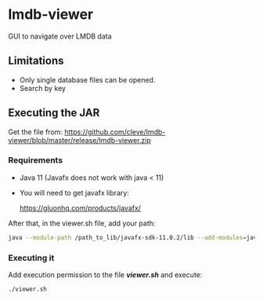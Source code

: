 # lmdb-viewer
GUI to navigate over LMDB data

## Limitations

* Only single database files can be opened.
* Search by key

## Executing the JAR 

Get the file from: https://github.com/cleve/lmdb-viewer/blob/master/release/lmdb-viewer.zip

### Requirements

+ Java 11 (Javafx does not work with java < 11)

+ You will need to get javafx library:

    https://gluonhq.com/products/javafx/

After that, in the viewer.sh file, add your path:

```sh
java --module-path /path_to_lib/javafx-sdk-11.0.2/lib --add-modules=javafx.controls,javafx.fxml -jar lmdb-viewer.jar
```

### Executing it

Add execution permission to the file ***viewer.sh*** and execute:

```sh
./viewer.sh
```